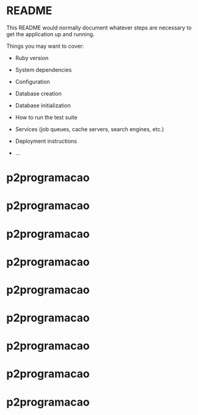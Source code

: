 # README

This README would normally document whatever steps are necessary to get the
application up and running.

Things you may want to cover:

* Ruby version

* System dependencies

* Configuration

* Database creation

* Database initialization

* How to run the test suite

* Services (job queues, cache servers, search engines, etc.)

* Deployment instructions

* ...
# p2programacao
# p2programacao
# p2programacao
# p2programacao
# p2programacao
# p2programacao
# p2programacao
# p2programacao
# p2programacao
